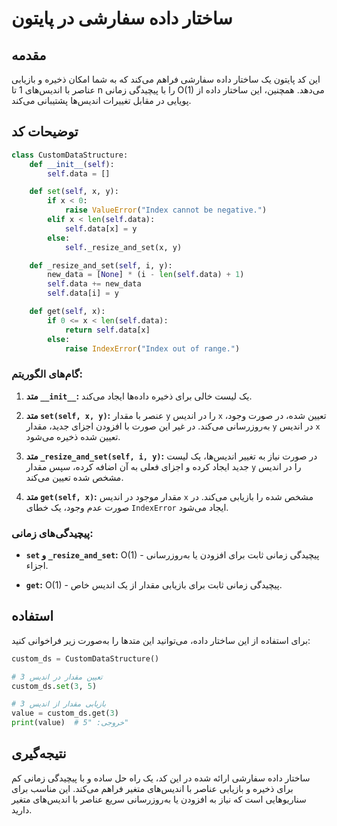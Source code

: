 # ساختار داده سفارشی در پایتون

## مقدمه

این کد پایتون یک ساختار داده سفارشی فراهم می‌کند که به شما امکان ذخیره و بازیابی عناصر با اندیس‌های 1 تا n را با پیچیدگی زمانی O(1) می‌دهد. همچنین، این ساختار داده از پویایی در مقابل تغییرات اندیس‌ها پشتیبانی می‌کند.

## توضیحات کد

```python
class CustomDataStructure:
    def __init__(self):
        self.data = []

    def set(self, x, y):
        if x < 0:
            raise ValueError("Index cannot be negative.")
        elif x < len(self.data):
            self.data[x] = y
        else:
            self._resize_and_set(x, y)

    def _resize_and_set(self, i, y):
        new_data = [None] * (i - len(self.data) + 1)
        self.data += new_data
        self.data[i] = y

    def get(self, x):
        if 0 <= x < len(self.data):
            return self.data[x]
        else:
            raise IndexError("Index out of range.")
```

### گام‌های الگوریتم:

1. **متد `__init__`:** یک لیست خالی برای ذخیره داده‌ها ایجاد می‌کند.

2. **متد `set(self, x, y)`:** عنصر با مقدار `y` را در اندیس `x` تعیین شده، در صورت وجود، به‌روزرسانی می‌کند. در غیر این صورت با افزودن اجزای جدید، مقدار `y` در اندیس `x` تعیین شده ذخیره می‌شود.

3. **متد `_resize_and_set(self, i, y)`:** در صورت نیاز به تغییر اندیس‌ها، یک لیست جدید ایجاد کرده و اجزای فعلی به آن اضافه کرده، سپس مقدار `y` را در اندیس مشخص شده تعیین می‌کند.

4. **متد `get(self, x)`:** مقدار موجود در اندیس `x` مشخص شده را بازیابی می‌کند. در صورت عدم وجود، یک خطای `IndexError` ایجاد می‌شود.

### پیچیدگی‌های زمانی:

- **`set` و `_resize_and_set`:** O(1) - پیچیدگی زمانی ثابت برای افزودن یا به‌روزرسانی اجزاء.

- **`get`:** O(1) - پیچیدگی زمانی ثابت برای بازیابی مقدار از یک اندیس خاص.

## استفاده

برای استفاده از این ساختار داده، می‌توانید این متدها را به‌صورت زیر فراخوانی کنید:

```python
custom_ds = CustomDataStructure()

# تعیین مقدار در اندیس 3
custom_ds.set(3, 5)

# بازیابی مقدار از اندیس 3
value = custom_ds.get(3)
print(value)  # خروجی: "5"
```

## نتیجه‌گیری

ساختار داده سفارشی ارائه شده در این کد، یک راه حل ساده و با پیچیدگی زمانی کم برای ذخیره و بازیابی عناصر با اندیس‌های متغیر فراهم می‌کند. این مناسب برای سناریوهایی است که نیاز به افزودن یا به‌روزرسانی سریع عناصر با اندیس‌های متغیر دارید.
